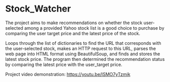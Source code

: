 # Stock_Watcher

The project aims to make recommendations on whether the stock user-selected among a provided Yahoo stock list is a good choice to purchase by comparing the user target price and the latest price of the stock.

Loops through the list of dictionaries to find the URL that corresponds with the user-selected stock, makes an HTTP request to this URL, parses the web page into HTML format using BeautifulSoup, and finds and stores the latest stock price. The program then determined the recommendation status by comparing the latest price with the user_target price.

Project video demonstration: https://youtu.be/lSMO7yTzmik  
